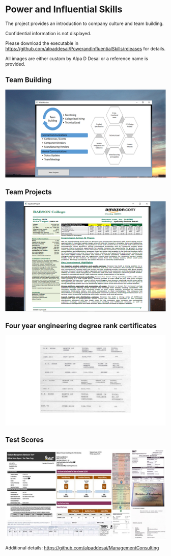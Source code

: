 # Power and Influential Skills

The project provides an introduction to company culture and team building. 

Confidential information is not displayed.

Please download the executable in https://github.com/alpaddesai/PowerandInfluentialSkills/releases for details. 

All images are either custom by Alpa D Desai or a reference name is provided.

## Team Building
![image](TeamBuilding.png)

## Team Projects
![image](TeamProject.png)

## Four year engineering degree rank certificates
![image](RankCertificates.png)

## Test Scores
![image](TestScoresImage.jpg)


Additional details: https://github.com/alpaddesai/ManagementConsulting
